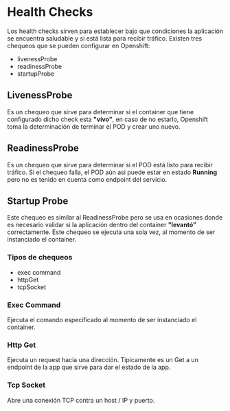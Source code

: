 # Health Checks

Los health checks sirven para establecer bajo que condiciones la aplicación se encuentra saludable y si está lista para recibir tráfico.  Existen tres chequeos que se pueden configurar en Openshift:  
* livenessProbe
* readinessProbe
* startupProbe  


## LivenessProbe

Es un chequeo que sirve para determinar si el container que tiene configurado dicho check esta **"vivo"**, en caso de no estarlo, Openshift toma la determinación de terminar el POD y crear uno nuevo.  

## ReadinessProbe

Es un chequeo que sirve para determinar si el POD está listo para recibir tráfico. Si el chequeo falla, el POD aún asi puede estar en estado **Running** pero no es tenido en cuenta como endpoint del servicio. 

## Startup Probe

Este chequeo es similar al ReadinessProbe pero se usa en ocasiones donde es necesario validar si la aplicación dentro del container **"levantó"** correctamente. Este chequeo se ejecuta una sola vez, al momento de ser instanciado el container.  

### Tipos de chequeos

* exec command
* httpGet
* tcpSocket

### Exec Command

Ejecuta el comando especificado al momento de ser instanciado el container.  

### Http Get

Ejecuta un request hacia una dirección. Tipicamente es un Get a un endpoint de la app que sirve para dar el estado de la app.  

### Tcp Socket

Abre una conexión TCP contra un host / IP y puerto.  

